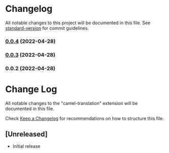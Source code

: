 # Changelog

All notable changes to this project will be documented in this file. See [standard-version](https://github.com/conventional-changelog/standard-version) for commit guidelines.

### [0.0.4](https://github.com/Stronger161718/camel-translation/compare/v0.0.3...v0.0.4) (2022-04-28)

### [0.0.3](https://github.com/Stronger161718/camel-translation/compare/v0.0.2...v0.0.3) (2022-04-28)

### 0.0.2 (2022-04-28)

# Change Log

All notable changes to the "camel-translation" extension will be documented in this file.

Check [Keep a Changelog](http://keepachangelog.com/) for recommendations on how to structure this file.

## [Unreleased]

- Initial release